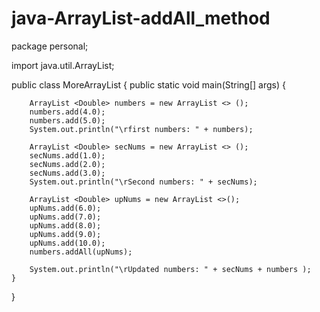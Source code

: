 # java-ArrayList-addAll_method

package personal;

import java.util.ArrayList;

public class MoreArrayList {
	public static void main(String[] args) {

		ArrayList <Double> numbers = new ArrayList <> ();
		numbers.add(4.0);
		numbers.add(5.0);
		System.out.println("\rfirst numbers: " + numbers);
		
		ArrayList <Double> secNums = new ArrayList <> ();
		secNums.add(1.0);
		secNums.add(2.0);
		secNums.add(3.0);
		System.out.println("\rSecond numbers: " + secNums);
		
		ArrayList <Double> upNums = new ArrayList <>();
		upNums.add(6.0);
		upNums.add(7.0);
		upNums.add(8.0);
		upNums.add(9.0);
		upNums.add(10.0);
		numbers.addAll(upNums);
		
		System.out.println("\rUpdated numbers: " + secNums + numbers );
	}
}

